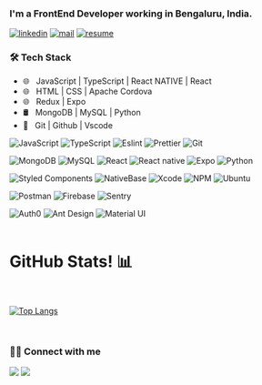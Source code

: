 ### I'm a FrontEnd Developer working in Bengaluru, India.

[![linkedin](https://img.shields.io/badge/linkedin-%230077B5.svg)](https://www.linkedin.com/in/rakesh-m-765339195/)
[![mail](https://img.shields.io/badge/gmail-D14836)](mailto:rakm030@gmail.com)
[![resume](https://img.shields.io/badge/resume-%23#FFFF00.svg)](https://drive.google.com/file/d/1c68VylQIa-46uvn58_CJUnlVS3wR6POw/view?usp=sharing)


<h3>🛠 Tech Stack</h3>

- 🌐 &nbsp; JavaScript | TypeScript | React NATIVE | React 
- 🌐 &nbsp; HTML | CSS  | Apache Cordova
- 🌐 &nbsp; Redux | Expo 
- 🛢 &nbsp; MongoDB | MySQL | Python
- 🔧 &nbsp; Git | Github | Vscode 

![JavaScript](https://img.shields.io/badge/-JavaScript-000?&logo=JavaScript)
![TypeScript](https://img.shields.io/badge/-TypeScript-000?&logo=TypeScript&logoColor=007ACC)
![Eslint](https://img.shields.io/badge/-Eslint-000?&logo=Eslint)
![Prettier](https://img.shields.io/badge/-Prettier-000?&logo=Prettier)
![Git](https://img.shields.io/badge/-Git-000?&logo=git)

![MongoDB](https://img.shields.io/badge/-MongoDB-000?&logo=mongodb)
![MySQL](https://img.shields.io/badge/-MySQL-000?&logo=mysql&logoColor=FFFFFF)
![React](https://img.shields.io/badge/-React-000?&logo=React)
![React native](https://img.shields.io/badge/-React%20native-000?&logo=React)
![Expo](https://img.shields.io/badge/-Expo-000?&logo=Expo)
![Python](https://img.shields.io/badge/-Python-000?&logo=Python)

![Styled Components](https://img.shields.io/badge/-Styled%20Components-000?&logo=styled-components)
![NativeBase](https://img.shields.io/badge/-NativeBase-000?&logo=Nativebase)
![Xcode](https://img.shields.io/badge/-Xcode-000?&logo=Xcode)
![NPM](https://img.shields.io/badge/-NPM-000?&logo=NPM)
![Ubuntu](https://img.shields.io/badge/-Ubuntu-000?&logo=Ubuntu)

![Postman](https://img.shields.io/badge/-Postman-000?&logo=Postman)
![Firebase](https://img.shields.io/badge/-Firebase-000?&logo=Firebase)
![Sentry](https://img.shields.io/badge/-Sentry-000?&logo=Sentry)

![Auth0](https://img.shields.io/badge/-Auth0-000?&logo=Auth0)
![Ant Design](https://img.shields.io/badge/-Ant%20Design-000?&logo=Ant-Design)
![Material UI](https://img.shields.io/badge/-Material%20UI-000?&logo=Material-UI)
<br />
<br />
<h1>GitHub Stats! 📊</h1>
<Br>
  
[![Top Langs](https://github-readme-stats.vercel.app/api/top-langs/?username=Rakesh-cell&layout=compact&theme=merko)](https://github.com/Rakesh-cell/github-readme-stats)

<Br>
<p>
   <h3> 🤝🏻 Connect with me </h3>
  <a href="mailto:rakm030@gmail.com?subject=[GitHub]%20🔥%20profile%20contact&body=Hello"><img src="https://img.shields.io/badge/e‑mail-D14836.svg?style=for-the-badge&logo=GMail&logoColor=white"/></a>
  <a href="https://www.linkedin.com/in/rakesh-m-765339195/"><img src="https://img.shields.io/badge/linkedin-0077B5.svg?style=for-the-badge&logo=linkedin&logoColor=white"/></a>
</p>
  

      
<!---
Rakesh-cell/Rakesh-cell is a ✨ special ✨ repository because its `README.md` (this file) appears on your GitHub profile.
You can click the Preview link to take a look at your changes.
--->
